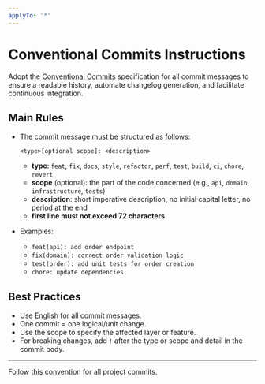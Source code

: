 ```yaml
---
applyTo: '*'
---
```

# Conventional Commits Instructions

Adopt the [Conventional Commits](https://www.conventionalcommits.org/) specification for all commit messages to ensure a readable history, automate changelog generation, and facilitate continuous integration.

## Main Rules

- The commit message must be structured as follows:
  ```
  <type>[optional scope]: <description>
  ```
  - **type**: `feat`, `fix`, `docs`, `style`, `refactor`, `perf`, `test`, `build`, `ci`, `chore`, `revert`
  - **scope** (optional): the part of the code concerned (e.g., `api`, `domain`, `infrastructure`, `tests`)
  - **description**: short imperative description, no initial capital letter, no period at the end
  - **first line must not exceed 72 characters**

- Examples:
  - `feat(api): add order endpoint`
  - `fix(domain): correct order validation logic`
  - `test(order): add unit tests for order creation`
  - `chore: update dependencies`

## Best Practices

- Use English for all commit messages.
- One commit = one logical/unit change.
- Use the scope to specify the affected layer or feature.
- For breaking changes, add `!` after the type or scope and detail in the commit body.

---

Follow this convention for all project commits.
